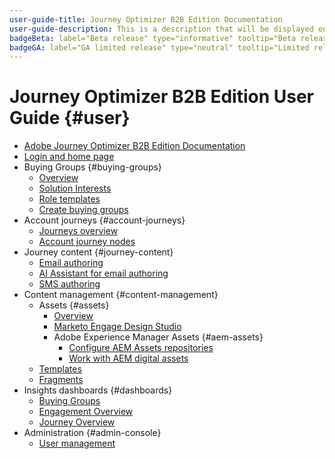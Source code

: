 ```yaml
---
user-guide-title: Journey Optimizer B2B Edition Documentation
user-guide-description: This is a description that will be displayed on the landing page.
badgeBeta: label="Beta release" type="informative" tooltip="Beta release documentation"
badgeGA: label="GA limited release" type="neutral" tooltip="Limited release GA documentation"
---
```


# Journey Optimizer B2B Edition User Guide {#user}

+ [Adobe Journey Optimizer B2B Edition Documentation](guide-overview.md)
+ [Login and home page](home-page.md)
+ Buying Groups {#buying-groups}
    + [Overview](./buying-groups/buying-groups-overview.md)
    + [Solution Interests](./buying-groups/solution-interests.md)
    + [Role templates](./buying-groups/buying-groups-role-templates.md)
    + [Create buying groups](./buying-groups/buying-groups-create.md)
+ Account journeys {#account-journeys}
    + [Journeys overview](./journeys/journey-overview.md)
    + [Account journey nodes](./journeys/journey-nodes.md)
+ Journey content {#journey-content}
    + [Email authoring](./content/email-authoring.md)
    + [AI Assistant for email authoring](./content/ai-assistant-emails.md)
    + [SMS authoring](./content/sms-authoring.md)
+ Content management {#content-management}
   + Assets {#assets}
      + [Overview](./content/assets-overview.md)
      + [Marketo Engage Design Studio](./content/marketo-engage-design-studio.md)
      + Adobe Experience Manager Assets {#aem-assets}
         + [Configure AEM Assets repositories](./content/configure-aem-repositories.md)
         + [Work with AEM digital assets](./content/aem-assets.md)
   + [Templates](./content/email-templates.md)
   + [Fragments](./content/fragments.md)
+ Insights dashboards {#dashboards}
    + [Buying Groups](./dashboards/buying-groups-dashboard.md)
    + [Engagement Overview](./dashboards/engagement-dashboard.md)
    + [Journey Overview](./dashboards/journeys-dashboard.md)
+ Administration {#admin-console}
    + [User management](./admin/user-management.md)

